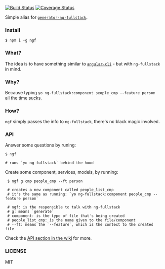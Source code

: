 [![Build Status](https://travis-ci.org/ericmdantas/ngf.svg?branch=master)](https://travis-ci.org/ericmdantas/ngf)
[![Coverage Status](https://coveralls.io/repos/github/ericmdantas/ngf/badge.svg?branch=master)](https://coveralls.io/github/ericmdantas/ngf?branch=master)

Simple alias for [`generator-ng-fullstack`](https://github.com/ericmdantas/generator-ng-fullstack).

### Install

```shell
$ npm i -g ngf
```

### What?

The idea is to have something similar to [`angular-cli`](https://github.com/angular/angular-cli) - but with `ng-fullstack` in mind.

### Why?

Because typing `yo ng-fullstack:component people_cmp --feature person` all the time sucks.

### How?

`ngf` simply passes the info to `ng-fullstack`, there's no black magic involved.

### API

Answer some questions by runing:

```shell
$ ngf

# runs `yo ng-fullstack` behind the hood
```

Create some component, services, models, by running:

```shell
 $ ngf g cmp people_cmp --ft person

 # creates a new component called people_list_cmp
 # it's the same as running: `yo ng-fullstack:component people_cmp --feature person`

 # ngf: is the responsible to talk with ng-fullstack
 # g: means `generate`
 # component: is the type of file that's being created
 # people_list_cmp: is the name given to the file/component
 # --ft: means the `--feature`, which is the context to the created file
 ```

Check the [API section in the wiki](https://github.com/ericmdantas/ngf/wiki/API) for more.

### LICENSE

MIT
